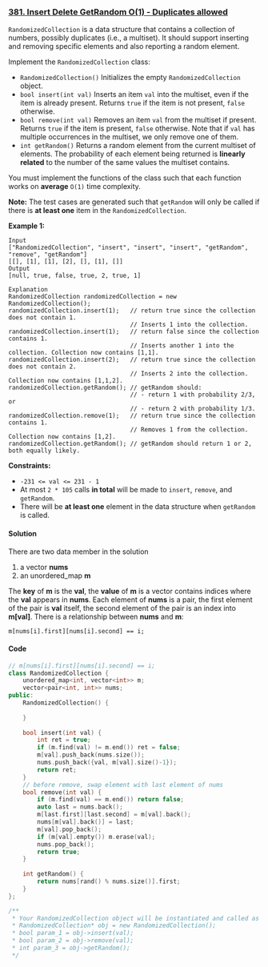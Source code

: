 ### [381. Insert Delete GetRandom O(1) - Duplicates allowed](https://leetcode.com/problems/insert-delete-getrandom-o1-duplicates-allowed/)

`RandomizedCollection` is a data structure that contains a collection of numbers, possibly duplicates (i.e., a multiset). It should support inserting and removing specific elements and also reporting a random element.

Implement the `RandomizedCollection` class:

- `RandomizedCollection()` Initializes the empty `RandomizedCollection` object.
- `bool insert(int val)` Inserts an item `val` into the multiset, even if the item is already present. Returns `true` if the item is not present, `false` otherwise.
- `bool remove(int val)` Removes an item `val` from the multiset if present. Returns `true` if the item is present, `false` otherwise. Note that if `val` has multiple occurrences in the multiset, we only remove one of them.
- `int getRandom()` Returns a random element from the current multiset of elements. The probability of each element being returned is **linearly related** to the number of the same values the multiset contains.

You must implement the functions of the class such that each function works on **average** `O(1)` time complexity.

**Note:** The test cases are generated such that `getRandom` will only be called if there is **at least one** item in the `RandomizedCollection`.

 

**Example 1:**

```
Input
["RandomizedCollection", "insert", "insert", "insert", "getRandom", "remove", "getRandom"]
[[], [1], [1], [2], [], [1], []]
Output
[null, true, false, true, 2, true, 1]

Explanation
RandomizedCollection randomizedCollection = new RandomizedCollection();
randomizedCollection.insert(1);   // return true since the collection does not contain 1.
                                  // Inserts 1 into the collection.
randomizedCollection.insert(1);   // return false since the collection contains 1.
                                  // Inserts another 1 into the collection. Collection now contains [1,1].
randomizedCollection.insert(2);   // return true since the collection does not contain 2.
                                  // Inserts 2 into the collection. Collection now contains [1,1,2].
randomizedCollection.getRandom(); // getRandom should:
                                  // - return 1 with probability 2/3, or
                                  // - return 2 with probability 1/3.
randomizedCollection.remove(1);   // return true since the collection contains 1.
                                  // Removes 1 from the collection. Collection now contains [1,2].
randomizedCollection.getRandom(); // getRandom should return 1 or 2, both equally likely.
```

 

**Constraints:**

- `-231 <= val <= 231 - 1`
- At most `2 * 105` calls **in total** will be made to `insert`, `remove`, and `getRandom`.
- There will be **at least one** element in the data structure when `getRandom` is called.

#### Solution

There are two data member in the solution

1. a vector **nums**
2. an unordered_map **m**

The **key** of **m** is the **val**, the **value** of **m** is a vector contains indices where the **val** appears in **nums**.
Each element of **nums** is a pair, the first element of the pair is **val** itself, the second element of the pair is an index into **m[val]**.
There is a relationship between **nums** and **m**:

`m[nums[i].first][nums[i].second] == i;`

#### Code

```c++
// m[nums[i].first][nums[i].second] == i;
class RandomizedCollection {
    unordered_map<int, vector<int>> m;
    vector<pair<int, int>> nums;
public:
    RandomizedCollection() {
        
    }
    
    bool insert(int val) {
        int ret = true;
        if (m.find(val) != m.end()) ret = false;
        m[val].push_back(nums.size());
        nums.push_back({val, m[val].size()-1});
        return ret;
    }
    // before remove, swap element with last element of nums
    bool remove(int val) {
        if (m.find(val) == m.end()) return false;
        auto last = nums.back();
        m[last.first][last.second] = m[val].back();
        nums[m[val].back()] = last;
        m[val].pop_back();
        if (m[val].empty()) m.erase(val);
        nums.pop_back();
        return true;
    }
    
    int getRandom() {
        return nums[rand() % nums.size()].first;
    }
};

/**
 * Your RandomizedCollection object will be instantiated and called as such:
 * RandomizedCollection* obj = new RandomizedCollection();
 * bool param_1 = obj->insert(val);
 * bool param_2 = obj->remove(val);
 * int param_3 = obj->getRandom();
 */
```



